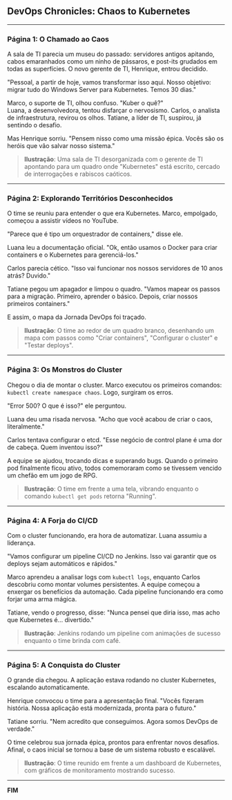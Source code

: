 ## **DevOps Chronicles: Chaos to Kubernetes**

---

### **Página 1: O Chamado ao Caos**  

A sala de TI parecia um museu do passado: servidores antigos apitando, cabos emaranhados como um ninho de pássaros, e post-its grudados em todas as superfícies. O novo gerente de TI, Henrique, entrou decidido. 

"Pessoal, a partir de hoje, vamos transformar isso aqui. Nosso objetivo: migrar tudo do Windows Server para Kubernetes. Temos 30 dias."

Marco, o suporte de TI, olhou confuso. "Kuber o quê?"  
Luana, a desenvolvedora, tentou disfarçar o nervosismo. Carlos, o analista de infraestrutura, revirou os olhos. Tatiane, a líder de TI, suspirou, já sentindo o desafio. 

Mas Henrique sorriu. "Pensem nisso como uma missão épica. Vocês são os heróis que vão salvar nosso sistema."

> **Ilustração**: Uma sala de TI desorganizada com o gerente de TI apontando para um quadro onde "Kubernetes" está escrito, cercado de interrogações e rabiscos caóticos.

---

### **Página 2: Explorando Territórios Desconhecidos**

O time se reuniu para entender o que era Kubernetes. Marco, empolgado, começou a assistir vídeos no YouTube. 

"Parece que é tipo um orquestrador de containers," disse ele. 

Luana leu a documentação oficial. "Ok, então usamos o Docker para criar containers e o Kubernetes para gerenciá-los." 

Carlos parecia cético. "Isso vai funcionar nos nossos servidores de 10 anos atrás? Duvido."

Tatiane pegou um apagador e limpou o quadro. "Vamos mapear os passos para a migração. Primeiro, aprender o básico. Depois, criar nossos primeiros containers." 

E assim, o mapa da Jornada DevOps foi traçado. 

> **Ilustração**: O time ao redor de um quadro branco, desenhando um mapa com passos como "Criar containers", "Configurar o cluster" e "Testar deploys".

---

### **Página 3: Os Monstros do Cluster**

Chegou o dia de montar o cluster. Marco executou os primeiros comandos: `kubectl create namespace chaos`. Logo, surgiram os erros. 

"Error 500? O que é isso?" ele perguntou. 

Luana deu uma risada nervosa. "Acho que você acabou de criar o caos, literalmente." 

Carlos tentava configurar o etcd. "Esse negócio de control plane é uma dor de cabeça. Quem inventou isso?"

A equipe se ajudou, trocando dicas e superando bugs. Quando o primeiro pod finalmente ficou ativo, todos comemoraram como se tivessem vencido um chefão em um jogo de RPG. 

> **Ilustração**: O time em frente a uma tela, vibrando enquanto o comando `kubectl get pods` retorna "Running".

---

### **Página 4: A Forja do CI/CD**

Com o cluster funcionando, era hora de automatizar. Luana assumiu a liderança. 

"Vamos configurar um pipeline CI/CD no Jenkins. Isso vai garantir que os deploys sejam automáticos e rápidos."

Marco aprendeu a analisar logs com `kubectl logs`, enquanto Carlos descobriu como montar volumes persistentes. A equipe começou a enxergar os benefícios da automação. Cada pipeline funcionando era como forjar uma arma mágica.

Tatiane, vendo o progresso, disse: "Nunca pensei que diria isso, mas acho que Kubernetes é... divertido."

> **Ilustração**: Jenkins rodando um pipeline com animações de sucesso enquanto o time brinda com café.

---

### **Página 5: A Conquista do Cluster**

O grande dia chegou. A aplicação estava rodando no cluster Kubernetes, escalando automaticamente. 

Henrique convocou o time para a apresentação final. "Vocês fizeram história. Nossa aplicação está modernizada, pronta para o futuro."

Tatiane sorriu. "Nem acredito que conseguimos. Agora somos DevOps de verdade."

O time celebrou sua jornada épica, prontos para enfrentar novos desafios. Afinal, o caos inicial se tornou a base de um sistema robusto e escalável.

> **Ilustração**: O time reunido em frente a um dashboard de Kubernetes, com gráficos de monitoramento mostrando sucesso.

---

**FIM**
